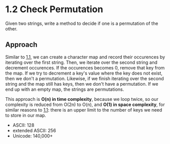# 1.2 Check Permutation

Given two strings, write a method to decide if one is a permutation of the other.

## Approach

Similar to [1.1](https://github.com/fahali/ctci/tree/main/data-structures/1-arrays-and-strings/1.1-is-unique), we can create a character map and record their occurences by iterating over the first string. Then, we iterate over the second string and decrement occurences. If the occurences becomes 0, remove that key from the map. If we try to decrement a key's value where the key does not exist, then we don't a permutation. Likewise, if we finish iterating over the second string and the map still has keys, then we don't have a permutation. If we end up with an empty map, the strings are permutations.

This approach is **O(n) in time complexity**, because we loop twice, so our complexity is reduced from O(2n) to O(n), and **O(1) in space complexity**, for similar reasons to [1.1](https://github.com/fahali/ctci/tree/main/data-structures/1-arrays-and-strings/1.1-is-unique): there is an upper limit to the number of keys we need to store in our map.

-   ASCII: 128
-   extended ASCII: 256
-   Unicode: 140,000+
